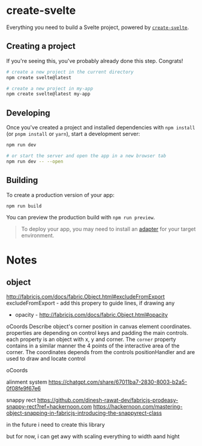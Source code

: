# create-svelte

Everything you need to build a Svelte project, powered by [`create-svelte`](https://github.com/sveltejs/kit/tree/main/packages/create-svelte).

## Creating a project

If you're seeing this, you've probably already done this step. Congrats!

```bash
# create a new project in the current directory
npm create svelte@latest

# create a new project in my-app
npm create svelte@latest my-app
```

## Developing

Once you've created a project and installed dependencies with `npm install` (or `pnpm install` or `yarn`), start a development server:

```bash
npm run dev

# or start the server and open the app in a new browser tab
npm run dev -- --open
```

## Building

To create a production version of your app:

```bash
npm run build
```

You can preview the production build with `npm run preview`.

> To deploy your app, you may need to install an [adapter](https://kit.svelte.dev/docs/adapters) for your target environment.


# Notes

## object
http://fabricjs.com/docs/fabric.Object.html#excludeFromExport
excludeFromExport - add this propery to guide lines, if drawing any

- opacity  - http://fabricjs.com/docs/fabric.Object.html#opacity


oCoords
Describe object's corner position in canvas element coordinates. properties are depending on control keys and padding the main controls. each property is an object with x, y and corner. The `corner` property contains in a similar manner the 4 points of the interactive area of the corner. The coordinates depends from the controls positionHandler and are used to draw and locate control



oCoords


alinment system
https://chatgpt.com/share/67011ba7-2830-8003-b2a5-0f08fe9f67e6

snappy rect
https://github.com/dinesh-rawat-dev/fabricjs-prodeasy-snappy-rect?ref=hackernoon.com
https://hackernoon.com/mastering-object-snapping-in-fabricjs-introducing-the-snappyrect-class


in the future i need to create this library

but for now, i can get awy with scaling everything to width aand hight
